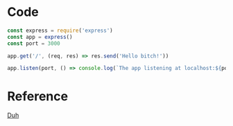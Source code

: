 # Code
```javascript
const express = require('express')
const app = express()
const port = 3000

app.get('/', (req, res) => res.send('Hello bitch!'))

app.listen(port, () => console.log(`The app listening at localhost:${port}`))
```
# Reference
[Duh](https://expressjs.com/en/starter/hello-world.html)